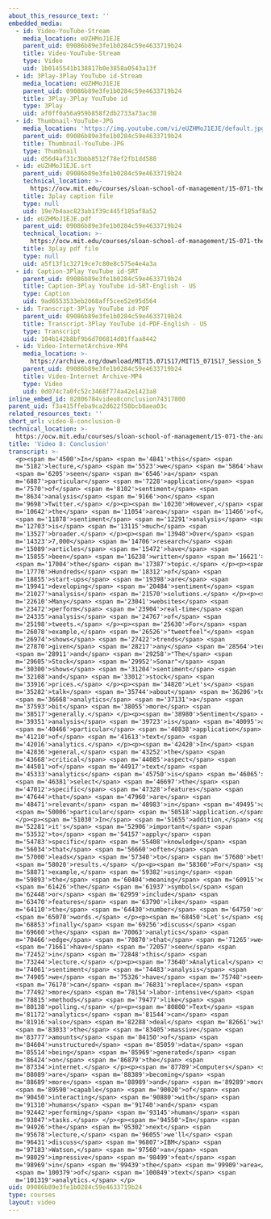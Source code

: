 ```yaml
---
about_this_resource_text: ''
embedded_media:
  - id: Video-YouTube-Stream
    media_location: eUZHMoJ1EJE
    parent_uid: 09086b89e3fe1b0284c59e4633719b24
    title: Video-YouTube-Stream
    type: Video
    uid: 1b0145541b138817b0e3858a0543a13f
  - id: 3Play-3Play YouTube id-Stream
    media_location: eUZHMoJ1EJE
    parent_uid: 09086b89e3fe1b0284c59e4633719b24
    title: 3Play-3Play YouTube id
    type: 3Play
    uid: af0ff0a56a959b858f2db2733a73ac38
  - id: Thumbnail-YouTube-JPG
    media_location: 'https://img.youtube.com/vi/eUZHMoJ1EJE/default.jpg'
    parent_uid: 09086b89e3fe1b0284c59e4633719b24
    title: Thumbnail-YouTube-JPG
    type: Thumbnail
    uid: d56d4af31c3bbb8512f78ef2fb1dd588
  - id: eUZHMoJ1EJE.srt
    parent_uid: 09086b89e3fe1b0284c59e4633719b24
    technical_location: >-
      https://ocw.mit.edu/courses/sloan-school-of-management/15-071-the-analytics-edge-spring-2017/text-analytics/turning-tweets-into-knowledge-an-introduction-to-text-analytics/video-8-conclusion/video-8-conclusion-0/eUZHMoJ1EJE.srt
    title: 3play caption file
    type: null
    uid: 19e7b4aac823ab1f39c445f185af8a52
  - id: eUZHMoJ1EJE.pdf
    parent_uid: 09086b89e3fe1b0284c59e4633719b24
    technical_location: >-
      https://ocw.mit.edu/courses/sloan-school-of-management/15-071-the-analytics-edge-spring-2017/text-analytics/turning-tweets-into-knowledge-an-introduction-to-text-analytics/video-8-conclusion/video-8-conclusion-0/eUZHMoJ1EJE.pdf
    title: 3play pdf file
    type: null
    uid: a5f13f1c32719ce7c80e8c575e4e4a3a
  - id: Caption-3Play YouTube id-SRT
    parent_uid: 09086b89e3fe1b0284c59e4633719b24
    title: Caption-3Play YouTube id-SRT-English - US
    type: Caption
    uid: 9ad6553533eb2068aff5cee52e95d564
  - id: Transcript-3Play YouTube id-PDF
    parent_uid: 09086b89e3fe1b0284c59e4633719b24
    title: Transcript-3Play YouTube id-PDF-English - US
    type: Transcript
    uid: 104b142b8bf9b6d706814d01ffaa8442
  - id: Video-InternetArchive-MP4
    media_location: >-
      https://archive.org/download/MIT15.071S17/MIT15_071S17_Session_5.2.14_300k.mp4
    parent_uid: 09086b89e3fe1b0284c59e4633719b24
    title: Video-Internet Archive-MP4
    type: Video
    uid: 0d074c7a0fc52c3468f774a42e1423a8
inline_embed_id: 82806784video8conclusion74317800
parent_uid: f3a415ffeba9ca2d622f58bcb8aea03c
related_resources_text: ''
short_url: video-8-conclusion-0
technical_location: >-
  https://ocw.mit.edu/courses/sloan-school-of-management/15-071-the-analytics-edge-spring-2017/text-analytics/turning-tweets-into-knowledge-an-introduction-to-text-analytics/video-8-conclusion/video-8-conclusion-0
title: 'Video 8: Conclusion'
transcript: >-
  <p><span m='4500'>In</span> <span m='4841'>this</span> <span
  m='5182'>lecture,</span> <span m='5523'>we</span> <span m='5864'>have</span>
  <span m='6205'>seen</span> <span m='6546'>a</span> <span
  m='6887'>particular</span> <span m='7228'>application</span> <span
  m='7570'>of</span> <span m='8102'>sentiment</span> <span
  m='8634'>analysis</span> <span m='9166'>on</span> <span
  m='9698'>Twitter.</span> </p><p><span m='10230'>However,</span> <span
  m='10642'>the</span> <span m='11054'>area</span> <span m='11466'>of</span>
  <span m='11878'>sentiment</span> <span m='12291'>analysis</span> <span
  m='12703'>is</span> <span m='13115'>much</span> <span
  m='13527'>broader.</span> </p><p><span m='13940'>Over</span> <span
  m='14323'>7,000</span> <span m='14706'>research</span> <span
  m='15089'>articles</span> <span m='15472'>have</span> <span
  m='15855'>been</span> <span m='16238'>written</span> <span m='16621'>on</span>
  <span m='17004'>the</span> <span m='17387'>topic.</span> </p><p><span
  m='17770'>Hundreds</span> <span m='18312'>of</span> <span
  m='18855'>start-ups</span> <span m='19398'>are</span> <span
  m='19941'>developing</span> <span m='20484'>sentiment</span> <span
  m='21027'>analysis</span> <span m='21570'>solutions.</span> </p><p><span
  m='22610'>Many</span> <span m='23041'>websites</span> <span
  m='23472'>perform</span> <span m='23904'>real-time</span> <span
  m='24335'>analysis</span> <span m='24767'>of</span> <span
  m='25198'>tweets.</span> </p><p><span m='25630'>For</span> <span
  m='26078'>example,</span> <span m='26526'>"tweetfeel"</span> <span
  m='26974'>shows</span> <span m='27422'>trends</span> <span
  m='27870'>given</span> <span m='28217'>any</span> <span m='28564'>term,</span>
  <span m='28911'>and</span> <span m='29258'>"The</span> <span
  m='29605'>Stock</span> <span m='29952'>Sonar"</span> <span
  m='30300'>shows</span> <span m='31204'>sentiment</span> <span
  m='32108'>and</span> <span m='33012'>stock</span> <span
  m='33916'>prices.</span> </p><p><span m='34820'>Let's</span> <span
  m='35282'>talk</span> <span m='35744'>about</span> <span m='36206'>text</span>
  <span m='36668'>analytics</span> <span m='37131'>a</span> <span
  m='37593'>bit</span> <span m='38055'>more</span> <span
  m='38517'>generally.</span> </p><p><span m='38980'>Sentiment</span> <span
  m='39351'>analysis</span> <span m='39723'>is</span> <span m='40095'>a</span>
  <span m='40466'>particular</span> <span m='40838'>application</span> <span
  m='41210'>of</span> <span m='41613'>text</span> <span
  m='42016'>analytics.</span> </p><p><span m='42420'>In</span> <span
  m='42836'>general,</span> <span m='43252'>the</span> <span
  m='43668'>critical</span> <span m='44085'>aspect</span> <span
  m='44501'>of</span> <span m='44917'>text</span> <span
  m='45333'>analytics</span> <span m='45750'>is</span> <span m='46065'>to</span>
  <span m='46381'>select</span> <span m='46697'>the</span> <span
  m='47012'>specific</span> <span m='47328'>features</span> <span
  m='47644'>that</span> <span m='47960'>are</span> <span
  m='48471'>relevant</span> <span m='48983'>in</span> <span m='49495'>a</span>
  <span m='50006'>particular</span> <span m='50518'>application.</span>
  </p><p><span m='51030'>In</span> <span m='51655'>addition,</span> <span
  m='52281'>it's</span> <span m='52906'>important</span> <span
  m='53532'>to</span> <span m='54157'>apply</span> <span
  m='54783'>specific</span> <span m='55408'>knowledge</span> <span
  m='56034'>that</span> <span m='56660'>often</span> <span
  m='57000'>leads</span> <span m='57340'>to</span> <span m='57680'>better</span>
  <span m='58020'>results.</span> </p><p><span m='58360'>For</span> <span
  m='58871'>example,</span> <span m='59382'>using</span> <span
  m='59893'>the</span> <span m='60404'>meaning</span> <span m='60915'>of</span>
  <span m='61426'>the</span> <span m='61937'>symbols</span> <span
  m='62448'>or</span> <span m='62959'>include</span> <span
  m='63470'>features</span> <span m='63790'>like</span> <span
  m='64110'>the</span> <span m='64430'>number</span> <span m='64750'>of</span>
  <span m='65070'>words.</span> </p><p><span m='68450'>Let's</span> <span
  m='68853'>finally</span> <span m='69256'>discuss</span> <span
  m='69660'>the</span> <span m='70063'>analytics</span> <span
  m='70466'>edge</span> <span m='70870'>that</span> <span m='71265'>we</span>
  <span m='71661'>have</span> <span m='72057'>seen</span> <span
  m='72452'>in</span> <span m='72848'>this</span> <span
  m='73244'>lecture.</span> </p><p><span m='73640'>Analytical</span> <span
  m='74061'>sentiment</span> <span m='74483'>analysis</span> <span
  m='74905'>we</span> <span m='75326'>have</span> <span m='75748'>seen</span>
  <span m='76170'>can</span> <span m='76831'>replace</span> <span
  m='77492'>more</span> <span m='78154'>labor-intensive</span> <span
  m='78815'>methods</span> <span m='79477'>like</span> <span
  m='80138'>polling.</span> </p><p><span m='80800'>Text</span> <span
  m='81172'>analytics</span> <span m='81544'>can</span> <span
  m='81916'>also</span> <span m='82288'>deal</span> <span m='82661'>with</span>
  <span m='83033'>the</span> <span m='83405'>massive</span> <span
  m='83777'>amounts</span> <span m='84150'>of</span> <span
  m='84604'>unstructured</span> <span m='85059'>data</span> <span
  m='85514'>being</span> <span m='85969'>generated</span> <span
  m='86424'>on</span> <span m='86879'>the</span> <span
  m='87334'>internet.</span> </p><p><span m='87789'>Computers</span> <span
  m='88089'>are</span> <span m='88389'>becoming</span> <span
  m='88689'>more</span> <span m='88989'>and</span> <span m='89289'>more</span>
  <span m='89590'>capable</span> <span m='90020'>of</span> <span
  m='90450'>interacting</span> <span m='90880'>with</span> <span
  m='91310'>humans</span> <span m='91740'>and</span> <span
  m='92442'>performing</span> <span m='93145'>human</span> <span
  m='93847'>tasks.</span> </p><p><span m='94550'>In</span> <span
  m='94926'>the</span> <span m='95302'>next</span> <span
  m='95678'>lecture,</span> <span m='96055'>we'll</span> <span
  m='96431'>discuss</span> <span m='96807'>IBM</span> <span
  m='97183'>Watson,</span> <span m='97560'>an</span> <span
  m='98029'>impressive</span> <span m='98499'>feat</span> <span
  m='98969'>in</span> <span m='99439'>the</span> <span m='99909'>area</span>
  <span m='100379'>of</span> <span m='100849'>text</span> <span
  m='101319'>analytics.</span> </p>
uid: 09086b89e3fe1b0284c59e4633719b24
type: courses
layout: video
---
```

